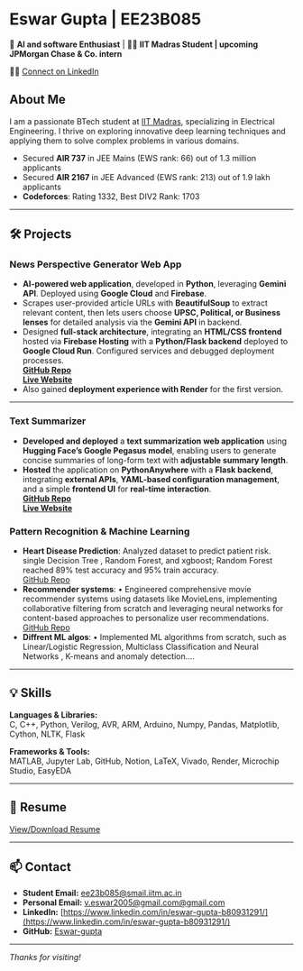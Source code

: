 # Eswar Gupta | EE23B085

🤖 **AI and software Enthusiast** | 🧑‍🔬 **IIT Madras Student | upcoming JPMorgan Chase & Co. intern** 

🔗💼 [Connect on LinkedIn](https://www.linkedin.com/in/eswar-gupta-b80931291/)

## About Me
I am a passionate BTech student at [IIT Madras](https://www.iitm.ac.in/), specializing in Electrical Engineering. I thrive on exploring innovative deep learning techniques and applying them to solve complex problems in various domains.

- Secured **AIR 737** in JEE Mains (EWS rank: 66) out of 1.3 million applicants
- Secured **AIR 2167** in JEE Advanced (EWS rank: 213) out of 1.9 lakh applicants
- **Codeforces**: Rating 1332, Best DIV2 Rank: 1703

---

## 🛠️ Projects

### **News Perspective Generator Web App**  
- **AI-powered web application**, developed in **Python**, leveraging **Gemini API**. Deployed using **Google Cloud** and **Firebase**.  
- Scrapes user-provided article URLs with **BeautifulSoup** to extract relevant content, then lets users choose **UPSC, Political, or Business lenses** for detailed analysis via the **Gemini API** in backend.  
- Designed **full-stack architecture**, integrating an **HTML/CSS frontend** hosted via **Firebase Hosting** with a **Python/Flask backend** deployed to **Google Cloud Run**. Configured services and debugged deployment processes.  
  [**GitHub Repo**](https://github.com/Eswar-gupta/AWS_News_Analyzer_Web_App)  
  [**Live Website**](https://aws-newsprespective-eswar-791771891862.us-central1.run.app/)  
- Also gained **deployment experience with Render** for the first version.  

---

### **Text Summarizer**  
- **Developed and deployed** a **text summarization web application** using **Hugging Face’s Google Pegasus model**, enabling users to generate concise summaries of long-form text with **adjustable summary length**.  
- **Hosted** the application on **PythonAnywhere** with a **Flask backend**, integrating **external APIs**, **YAML-based configuration management**, and a simple **frontend UI** for **real-time interaction**.  
  [**GitHub Repo**](https://github.com/Eswar-gupta/website_using_hugging_face_api_first_time)  
  [**Live Website**](https://eswargupta.pythonanywhere.com/)  


### Pattern Recognition & Machine Learning
  
- **Heart Disease Prediction**: Analyzed dataset to predict patient risk. single Decision Tree , Random Forest, and xgboost; Random Forest reached 89% test accuracy and 95% train accuracy.  
  [GitHub Repo](https://github.com/Eswar-gupta/Heart_diseases_dataset_ML_project)
- **Recommender systems**: •	Engineered comprehensive movie recommender systems using datasets like MovieLens, implementing collaborative filtering from scratch and leveraging neural networks for content-based approaches to personalize user recommendations.  
  [GitHub Repo](https://github.com/Eswar-gupta/Recommender-systems-ML-project)
- **Diffrent ML algos**: • Implemented ML algorithms from scratch, such as Linear/Logistic Regression, Multiclass Classification and Neural Networks , K-means and anomaly detection....  

---

## 💡 Skills

**Languages & Libraries:**  
C, C++, Python, Verilog, AVR, ARM, Arduino, Numpy, Pandas, Matplotlib, Cython, NLTK, Flask

**Frameworks & Tools:**  
MATLAB, Jupyter Lab, GitHub, Notion, LaTeX, Vivado, Render, Microchip Studio, EasyEDA

---

## 📄 Resume

[View/Download Resume](https://drive.google.com/file/d/1Kq8zb_h_CMvQjbtRb3aywMMW9luq0H0D/view?usp=drive_link) <!-- Replace # with actual resume link or embed if available -->

---

## 📫 Contact
- **Student Email:** [ee23b085@smail.iitm.ac.in](mailto:v.eswar2005@gmail.com)
- **Personal Email:** [v.eswar2005@gmail.com@gmail.com](mailto:v.eswar2005@gmail.com)
- **LinkedIn:** [https://www.linkedin.com/in/eswar-gupta-b80931291/](https://www.linkedin.com/in/eswar-gupta-b80931291/)
- **GitHub:** [Eswar-gupta](https://github.com/Eswar-gupta)

---

_Thanks for visiting!_
